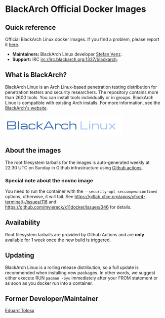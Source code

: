 # BlackArch Official Docker Images

## Quick reference

Official BlackArch Linux docker images. If you find a problem, please report it [here](https://github.com/BlackArch/blackarch-docker).

* **Maintainers:** BlackArch Linux developer [Stefan Venz](https://github.com/ikstream).
* **Support:** IRC  [irc://irc.blackarch.org:1337/blackarch](irc://irc.blackarch.org:1337/blackarch).

## What is BlackArch?

BlackArch Linux is an Arch Linux-based penetration testing distribution for penetration testers and security researchers. The repository contains more than 2600 tools. You can install tools individually or in groups. BlackArch Linux is compatible with existing Arch installs. For more information, see the [BlackArch's website](https://www.blackarch.org/).

![BlackArch Logo](https://raw.githubusercontent.com/BlackArch/blackarch-artwork/master/logo/ba-font-transp.png)

## About the images

The root filesystem tarballs for the images is auto-generated weekly at 22:30 UTC on Sunday in Github infrastructure using [Github actions](https://github.com/BlackArch/blackarch-docker/blob/master/.github/workflows/scheduled-docker-publish.yml).

### Special note about the novnc image

You need to run the container with the `--security-opt seccomp=unconfined` options, otherwise, it will fail. See https://gitlab.xfce.org/apps/xfce4-terminal/-/issues/116 and https://github.com/mviereck/x11docker/issues/346 for details.

## Availability

Root filesystem tarballs are provided by Github Actions and are **only** available for 1 week once the new build is triggered.

## Updating

BlackArch Linux is a rolling release distribution, so a full update is recommended when installing new packages. In other words, we suggest either execute RUN `pacman -Syu` immediately after your FROM statement or as soon as you docker run into a container.

## Former Developer/Maintainer

[Eduard Tolosa](https://github.com/Edu4rdSHL)
